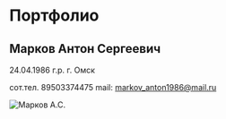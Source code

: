# Портфолио
## Марков Антон Сергеевич
24.04.1986 г.р. 
г. Омск 

сот.тел. 89503374475
mail: markov_anton1986@mail.ru


![Марков А.С.](WhatsApp%20Image%202022-08-20%20at%2020.40.27.jpeg)